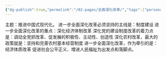 ```yaml
---
{"dg-publish":true,"permalink":"/02-pages/全面深化改革/","tags":["personal/blog","政治"]}
---
```


主题：推进中国式现代化。
进一步全面深化改革必须坚持的主线是：制度建设
进一步全面深化改革的重点：深化经济体制改革
深化党的建设制度改革的着力点是：调动全党抓改革、促发展的积极性、主动性、创造性
深化农村改革，最大的政策就是：坚持和完善农村基本经营制度
进一步全面深化改革，作为牵引的是：经济体质改革
促进社会公平正义、增进人民福祉为出发点和落脚点。